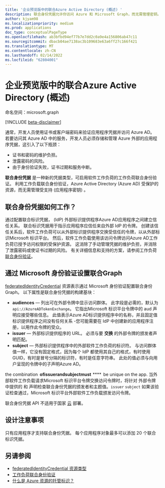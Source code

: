 ```yaml
---
title: '企业预览版中的联合Azure Active Directory (概述) '
description: 联合身份凭据允许你访问 Azure 和 Microsoft Graph，而无需管理密钥。 这是 Azure AD 中工作负荷联合的一Azure AD。
author: kjyam98
ms.localizationpriority: medium
ms.prod: applications
doc_type: conceptualPageType
ms.openlocfilehash: ab3bfbd94ef77b7e7dd2c0a9e4a156806ab47c11
ms.sourcegitcommit: dbacb04ae7138ac3b109683e63a6ff27c166f421
ms.translationtype: MT
ms.contentlocale: zh-CN
ms.lasthandoff: 02/14/2022
ms.locfileid: "62804001"
---
```

# <a name="overview-of-federated-identity-credentials-in-azure-active-directory-preview"></a>企业预览版中的联合Azure Active Directory (概述) 

命名空间：microsoft.graph

[!INCLUDE [beta-disclaimer](../../includes/beta-disclaimer.md)]

通常，开发人员使用证书或客户端密码来验证应用程序凭据并访问 Azure AD。 若要访问其 Azure AD 中的服务，开发人员必须存储和管理 Azure 外部的应用程序凭据，这引入了以下瓶颈：

+ 证书和密码的维护负担。
+ 泄露密码的风险。
+ 由于身份验证失败，证书过期和服务中断。

**联合身份凭据** 是一种新的凭据类型，可启用软件工作负荷的工作负荷联合身份验证。 利用工作负载联合身份验证，Azure Active Directory (Azure AD) 受保护的资源，而无需管理受支持 (应用程序密钥) 。

## <a name="how-do-federated-identity-credentials-work"></a>联合身份凭据如何工作？

通过配置联合标识凭据， (IdP) 外部标识提供程序Azure AD应用程序之间建立信任关系。 联合标识凭据用于指示应用程序应信任来自外部 IdP 的令牌。 创建该信任关系后，软件工作负荷可以从外部标识提供程序交换受信任的令牌，以从外部标识Microsoft 标识平台。 然后，软件工作负载使用该访问令牌访问Azure AD工作负荷已授予访问权限的受保护资源。 这消除了手动管理凭据的维护负担，并消除了泄露密码或使证书过期的风险。 有关详细信息和支持的方案，请参阅工作负荷 [联合身份验证](/azure/active-directory/develop/workload-identity-federation)。

## <a name="set-up-federated-identity-credentials-through-microsoft-graph"></a>通过 Microsoft 身份验证设置联合Graph

[federatedIdentityCredential](federatedidentitycredential.md) 资源表示通过 Microsoft 身份验证配置联合身份Graph。 以下属性是联合身份凭据的构建基块：

+ **audiences** — 列出可在外部令牌中显示访问群体。 此字段是必需的，默认为 `api://AzureADTokenExchange`。 它指出Microsoft 标识平台令牌中的 aud 声明应接受哪些信息。 此值表示Azure AD标识提供程序中的名称，并且固定值标识提供程序之间没有任何关系 -您可能需要在 IdP 中创建新的应用程序注册，以用作此令牌的受众。
+ **issuer** — 外部标识提供程序的 URL。 必须与要 **交换** 的外部令牌的颁发者声明匹配。
+ **subject** — 外部标识提供程序中的外部软件工作负荷的标识符。 与访问群体值一样，它没有固定格式，因为每个 IdP 都使用其自己的格式，有时使用 GUID，有时是冒号分隔的标识符，有时是任意字符串。 此处的值必须与向用户呈现的令牌中的子声明Azure AD。

the combination  **ofissuerandsubjectmust**  ****  be unique on the app.  当外部软件工作负载请求Microsoft 标识平台令牌交换访问令牌时，将针对 外部令牌中提供的 和 声明检查联合身份凭据的颁发者和主题值。`issuer` `subject` 如果该验证检查通过，Microsoft 标识平台外部软件工作负载颁发访问令牌。

联合身份凭据 API 不适用于国家 [云](/graph/deployments) 部署。

## <a name="design-considerations"></a>设计注意事项

只有应用程序才支持联合身份凭据。 每个应用程序对象最多可以添加 20 个联合标识凭据。

## <a name="see-also"></a>另请参阅

+ [federatedIdentityCredential 资源类型](federatedidentitycredential.md)
+ [工作负荷联合身份验证](/azure/active-directory/develop/workload-identity-federation)
+ [什么是 Azure 资源的托管标识？](/azure/active-directory/managed-identities-azure-resources/overview)
<!--
Future: add links to articles that use federated identity credentials to access Azure AD resources.
>
